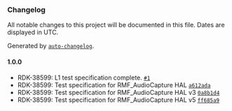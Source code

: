 ### Changelog

All notable changes to this project will be documented in this file. Dates are displayed in UTC.

Generated by [`auto-changelog`](https://github.com/CookPete/auto-changelog).

#### 1.0.0

- RDK-38599: L1 test specification complete. [`#1`](https://github.com/comcast-sky/rdk-components-haltest-rmfaudiocapture/pull/1)
- RDK-38599: Test specification for RMF_AudioCapture HAL [`a612ada`](https://github.com/comcast-sky/rdk-components-haltest-rmfaudiocapture/commit/a612ada478dd0d7340b9e2694af88a4ab73ef6b8)
- RDK-38599: Test specification for RMF_AudioCapture HAL v3 [`0a8b1d4`](https://github.com/comcast-sky/rdk-components-haltest-rmfaudiocapture/commit/0a8b1d49c0c52fc404a94ca7528a99ea18554b95)
- RDK-38599: Test specification for RMF_AudioCapture HAL v5 [`ff685a9`](https://github.com/comcast-sky/rdk-components-haltest-rmfaudiocapture/commit/ff685a970bfd047f6c1f1dff947d46811d3457d8)
